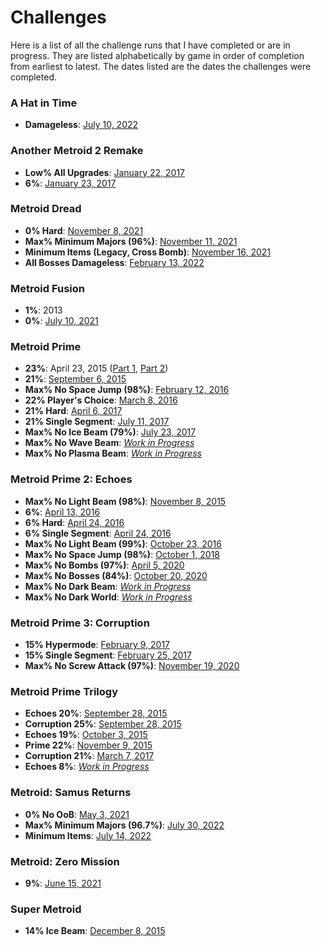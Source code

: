 # Challenges

Here is a list of all the challenge runs that I have completed or are in progress. They are listed alphabetically by game in order of completion from earliest to latest. The dates listed are the dates the challenges were completed.

### A Hat in Time
- **Damageless**: [July 10, 2022](https://www.youtube.com/watch?v=HbOj0Fh_xCk)

### Another Metroid 2 Remake
- **Low% All Upgrades**: [January 22, 2017](https://www.youtube.com/watch?v=GwNWoHh9D5U)
- **6%**: [January 23, 2017](https://www.youtube.com/playlist?list=PLCCGt8Wxb02FJA0KJ6bEmOBkhfNEyMAq2)

### Metroid Dread
- **0% Hard**: [November 8, 2021](https://www.twitch.tv/videos/1204670452)
- **Max% Minimum Majors (96%)**: [November 11, 2021](https://www.youtube.com/watch?v=xurkqSIpEOw)
- **Minimum Items (Legacy, Cross Bomb)**: [November 16, 2021](https://www.youtube.com/watch?v=o6QBmZTbDLI)
- **All Bosses Damageless**: [February 13, 2022](https://www.youtube.com/watch?v=DlUK5RqbmiI)

### Metroid Fusion
- **1%**: 2013
- **0%**: [July 10, 2021](https://www.youtube.com/watch?v=9ElnBzqqiKM)

### Metroid Prime
- **23%**: April 23, 2015 ([Part 1](https://www.twitch.tv/videos/44402049), [Part 2](https://www.twitch.tv/videos/44401780))
- **21%**: [September 6, 2015](https://www.youtube.com/playlist?list=PLCCGt8Wxb02HhbPN5edL54n8iYHypElAR)
- **Max% No Space Jump (98%)**: [February 12, 2016](https://www.youtube.com/playlist?list=PLCCGt8Wxb02GPfdV2XcMVMrxBwXKtuWlr)
- **22% Player's Choice**: [March 8, 2016](https://www.youtube.com/playlist?list=PLCCGt8Wxb02GJfCmzve7Ir_A4_3dFtOff)
- **21% Hard**: [April 6, 2017](https://www.youtube.com/playlist?list=PLCCGt8Wxb02HlP98HyCoTunSi6YKzAGep)
- **21% Single Segment**: [July 11, 2017](https://www.youtube.com/watch?v=jm0cUwXIfP0)
- **Max% No Ice Beam (79%)**: [July 23, 2017](https://www.youtube.com/playlist?list=PLCCGt8Wxb02FvCuocLYa3EztgeHqYLDGK)
- **Max% No Wave Beam**: *[Work in Progress](https://www.youtube.com/playlist?list=PLCCGt8Wxb02EqGM7lzGC5AVRuvKyiCTGE)*
- **Max% No Plasma Beam**: *[Work in Progress](https://www.youtube.com/playlist?list=PLCCGt8Wxb02Fdh-r7Jb94wIpyaExALWHW)*

### Metroid Prime 2: Echoes
- **Max% No Light Beam (98%)**: [November 8, 2015](https://www.youtube.com/playlist?list=PLCCGt8Wxb02FcrpbNv2gJri4k4OXI5sEU)
- **6%**: [April 13, 2016](https://www.youtube.com/playlist?list=PLCCGt8Wxb02HJOCr0Z4ndVUwZULktbAQz)
- **6% Hard**: [April 24, 2016](https://www.youtube.com/playlist?list=PLCCGt8Wxb02HCnBGACK1Iqz86bhCDpcDQ)
- **6% Single Segment**: [April 24, 2016](https://www.youtube.com/watch?v=82irI-g9bPQ)
- **Max% No Light Beam (99%)**: [October 23, 2016](https://www.youtube.com/playlist?list=PLCCGt8Wxb02FqJavGSbXJXb0mP7LfTFTi)
- **Max% No Space Jump (98%)**: [October 1, 2018](https://www.youtube.com/playlist?list=PLCCGt8Wxb02G6HWUpVBnpIU5miJFc2qqI)
- **Max% No Bombs (97%)**: [April 5, 2020](https://www.youtube.com/playlist?list=PLCCGt8Wxb02HPdyrpezP-VA3bvS3kFThf)
- **Max% No Bosses (84%)**: [October 20, 2020](https://www.youtube.com/playlist?list=PLCCGt8Wxb02G9WGEyUXFlwVjW7orCMlyo)
- **Max% No Dark Beam**: *[Work in Progress](https://www.youtube.com/playlist?list=PLCCGt8Wxb02GPOjYLb9U0cAjmyPTJLZV7)*
- **Max% No Dark World**: *[Work in Progress](https://www.youtube.com/playlist?list=PLCCGt8Wxb02Eb5DGWSuGkVzMFutQ4UXzg)*

### Metroid Prime 3: Corruption
- **15% Hypermode**: [February 9, 2017](https://www.youtube.com/playlist?list=PLCCGt8Wxb02GDqo2d4si7FrzNbO2DhiLJ)
- **15% Single Segment**: [February 25, 2017](https://www.youtube.com/watch?v=Xv9n0Hdpyvk)
- **Max% No Screw Attack (97%)**: [November 19, 2020](https://www.youtube.com/playlist?list=PLCCGt8Wxb02GT9jAK5_tGVUgmOGSvCQG2)

### Metroid Prime Trilogy
- **Echoes 20%**: [September 28, 2015](https://www.youtube.com/playlist?list=PLCCGt8Wxb02FogRVMNwngOy5vF5rUpvtU)
- **Corruption 25%**: [September 28, 2015](https://youtu.be/iLtJPwtZsp8)
- **Echoes 19%**: [October 3, 2015](https://www.youtube.com/playlist?list=PLCCGt8Wxb02GandrI0KXe0hFjcV4-Of-a)
- **Prime 22%**: [November 9, 2015](https://www.youtube.com/playlist?list=PLCCGt8Wxb02GcXfS4L3xGdqAHJkljA4Ec)
- **Corruption 21%**: [March 7, 2017](https://www.youtube.com/watch?v=3q_Qw1dE8dY)
- **Echoes 8%**: *[Work in Progress](https://www.youtube.com/playlist?list=PLCCGt8Wxb02H8cyyG_w-fowNEWt8c0r0R)*

### Metroid: Samus Returns
- **0% No OoB**: [May 3, 2021](https://twitter.com/Dyceron/status/1389391398722473984)
- **Max% Minimum Majors (96.7%)**: [July 30, 2022](https://www.youtube.com/playlist?list=PLCCGt8Wxb02GPVSYFr7Ce5PslOf7BhJoM)
- **Minimum Items**: [July 14, 2022](https://www.youtube.com/playlist?list=PLCCGt8Wxb02FrP_Kfr_d7YYzFa-FQDlXU)

### Metroid: Zero Mission
- **9%**: [June 15, 2021](https://twitter.com/Dyceron/status/1404986098175156224)

### Super Metroid
- **14% Ice Beam**: [December 8, 2015](https://www.youtube.com/watch?v=HDmNMzSVvx8)
